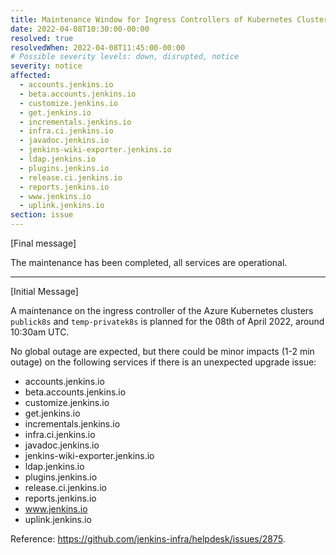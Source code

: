```yaml
---
title: Maintenance Window for Ingress Controllers of Kubernetes Clusters
date: 2022-04-08T10:30:00-00:00
resolved: true
resolvedWhen: 2022-04-08T11:45:00-00:00
# Possible severity levels: down, disrupted, notice
severity: notice
affected:
  - accounts.jenkins.io
  - beta.accounts.jenkins.io
  - customize.jenkins.io
  - get.jenkins.io
  - incrementals.jenkins.io
  - infra.ci.jenkins.io
  - javadoc.jenkins.io
  - jenkins-wiki-exporter.jenkins.io
  - ldap.jenkins.io
  - plugins.jenkins.io
  - release.ci.jenkins.io
  - reports.jenkins.io
  - www.jenkins.io
  - uplink.jenkins.io
section: issue
---
```


[Final message]

The maintenance has been completed, all services are operational.

------------------------------------------------------------------------------------------------------------

[Initial Message]

A maintenance on the ingress controller of the Azure Kubernetes clusters `publick8s` and `temp-privatek8s` is planned for the 08th of April 2022, around 10:30am UTC.

No global outage are expected, but there could be minor impacts (1-2 min outage) on the following services if there is an unexpected upgrade issue:

- accounts.jenkins.io
- beta.accounts.jenkins.io
- customize.jenkins.io
- get.jenkins.io
- incrementals.jenkins.io
- infra.ci.jenkins.io
- javadoc.jenkins.io
- jenkins-wiki-exporter.jenkins.io
- ldap.jenkins.io
- plugins.jenkins.io
- release.ci.jenkins.io
- reports.jenkins.io
- www.jenkins.io
- uplink.jenkins.io

Reference: <https://github.com/jenkins-infra/helpdesk/issues/2875>.

